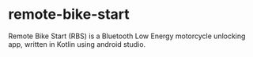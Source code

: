 # remote-bike-start
Remote Bike Start (RBS) is a Bluetooth Low Energy motorcycle unlocking app, written in Kotlin using android studio.
